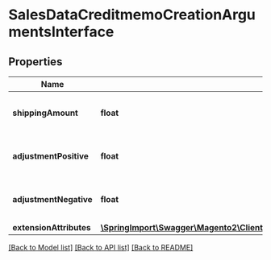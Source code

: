 # SalesDataCreditmemoCreationArgumentsInterface

## Properties
Name | Type | Description | Notes
------------ | ------------- | ------------- | -------------
**shippingAmount** | **float** | Credit memo shipping amount. | [optional] 
**adjustmentPositive** | **float** | Credit memo positive adjustment. | [optional] 
**adjustmentNegative** | **float** | Credit memo negative adjustment. | [optional] 
**extensionAttributes** | [**\SpringImport\Swagger\Magento2\Client\Model\SalesDataCreditmemoCreationArgumentsExtensionInterface**](SalesDataCreditmemoCreationArgumentsExtensionInterface.md) |  | [optional] 

[[Back to Model list]](../README.md#documentation-for-models) [[Back to API list]](../README.md#documentation-for-api-endpoints) [[Back to README]](../README.md)


